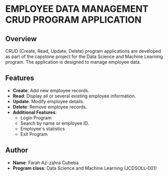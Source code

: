 # EMPLOYEE DATA MANAGEMENT CRUD PROGRAM APPLICATION
## Overview
CRUD (Create, Read, Update, Delete) program applications are developed as part of the capstone project for the Data Science and Machine Learning program. The application is designed to manage employee data.

## Features
- **Create**: Add new employee records.
- **Read**: Display all or several existing employee information.
- **Update**: Modify employee details.
- **Delete**: Remove employee records.
- **Additional Features**:
    - Login Program
    - Search by name or employee ID.
    - Employee's statistics
    - Exit Program
 
## Author
- **Name**: Farah Az-zahra Cubeba
- **Program class**: Data Science and Machine Learning (JCDSOLL-001)
